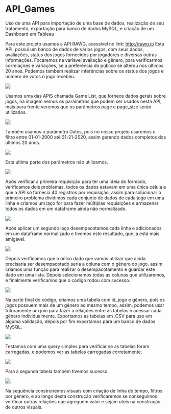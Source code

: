 # API_Games
Uso de uma API para importação de uma base de dados, realização de seu tratamento, exportação para banco de dados MySQL, e criação de um Dashboard em Tableau

Para este projeto usamos a API RAWG, acessível no link: http://rawg.io
Esta API, possui um banco de dados de vários jogos, com seus dados, avaliações, status dos jogos fornecidos por jogadores e diversas outras informações.
Focaremos na varíavel avaliação e gênero, para verificarmos correlações e variações, se a preferência do público se alterou nos últimos 20 anos. Podemos também realizar inferências sobre os status dos jogos e número de votos o jogo recebeu.

<img src=images/001.png>

Usamos uma das APIS chamada Game List, que fornece dados gerais sobre jogos, na imagem vemos os parâmetros que podem ser usados nesta API, 
mais para frente veremos que os parâmetros page e page_size serão utilizados.

<img src=images/002.png>

Também usamos o parâmetro Dates, pois no nosso projeto usaremos o filtro entre 01-01-2000 até 31-21-2020, assim gerando dados completos dos últimos 20 anos.

<img src=images/003.png>

Esta ultima parte dos parâmetros não utilizamos.

<img src=images/004.png>

Após verificar a primeira requisição para ter uma ideia do formado, verificamos dois problemas, todos os dados estavam em uma única célula e que a API só fornecia 40 registros por requisição, assim para solucionar o primeiro problema dividimos cada conjunto de dados de cada jogo em uma linha e criamos um laço for para fazer múltiplas requisições e armazenar todos os dados em um dataframe ainda não normalizado.

<img src=images/005.png>

Após aplicar um segundo laço desempacotamos cada linha e adicionados em um dataframe normalizado e tivemos este resultado, que já está mais amigável.

<img src=images/006.png>

Depois verificamos que o único dado que vamos utilizar que ainda precisaria ser desempacotado seria a coluna com o gênero do jogo, assim criamos uma função para realizar o desempacotamento e guardar este dado em uma lista. Depois selecionamos todas as colunas que utilizaremos, e finalmente verificamos que o código rodou com sucesso.

<img src=images/007.png>

Na parte final do código, criamos uma tabela com id_jogo e gênero, pois os jogos possuem mais de um gênero ao mesmo tempo, assim, podemos usar futuramente um join para fazer a relações entre as tabelas e acessar cada gênero individualmente. Exportamos as tabelas em  .CSV para uso em alguma validação, depois por fim exportamos para um banco de dados MySQL.

<img src=images/008.png>

Testamos com uma query simples para verificar se as tabelas foram carregadas, e podemos ver as tabelas carregadas corretamente.

<img src=images/009.png>

Para a segunda tabela também tivemos sucesso.

<img src=images/010.png>

Na sequência construiremos visuais com criação de linha do tempo, filtros por gênero, e ao longo desta construção verificaremos se conseguimos verificar outras relações que agreguem valor e sejam uteis na construção de outros visuais.
